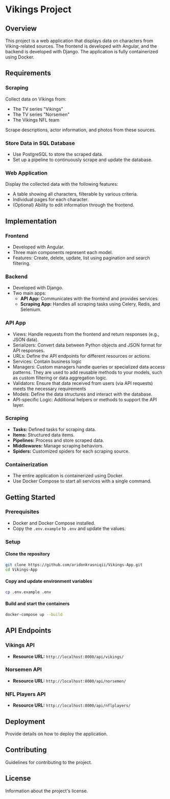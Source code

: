# Vikings Project

## Overview
This project is a web application that displays data on characters from Viking-related sources. The frontend is developed with Angular, and the backend is developed with Django. The application is fully containerized using Docker.

## Requirements
### Scraping
Collect data on Vikings from:
- The TV series "Vikings"
- The TV series "Norsemen"
- The Vikings NFL team

Scrape descriptions, actor information, and photos from these sources.

### Store Data in SQL Database
- Use PostgreSQL to store the scraped data.
- Set up a pipeline to continuously scrape and update the database.

### Web Application
Display the collected data with the following features:
- A table showing all characters, filterable by various criteria.
- Individual pages for each character.
- (Optional) Ability to edit information through the frontend.

## Implementation
### Frontend
- Developed with Angular.
- Three main components represent each model.
- Features: Create, delete, update, list using pagination and search filtering.

### Backend
- Developed with Django.
- Two main apps:
  - **API App:** Communicates with the frontend and provides services.
  - **Scraping App:** Handles all scraping tasks using Celery, Redis, and Selenium.

### API App
- Views: Handle requests from the frontend and return responses (e.g., JSON data).
- Serializers: Convert data between Python objects and JSON format for API responses.
- URLs: Define the API endpoints for different resources or actions.
- Services: Contain business logic 
- Managers: Custom managers handle queries or specialized data access patterns. They are used to add reusable methods to your models, such as custom filtering or data aggregation logic.
- Validators: Ensure that data received from users (via API requests) meets the necessary requirements
- Models: Define the data structures and interact with the database.
- API-specific Logic: Additional helpers or methods to support the API layer.

### Scraping
- **Tasks:** Defined tasks for scraping data.
- **Items:** Structured data items.
- **Pipelines:** Process and store scraped data.
- **Middlewares:** Manage scraping behaviors.
- **Spiders:** Customized spiders for each scraping source.

### Containerization
- The entire application is containerized using Docker.
- Use Docker Compose to start all services with a single command.

## Getting Started
### Prerequisites
- Docker and Docker Compose installed.
- Copy the `.env.example` to `.env` and update the values.

### Setup
#### Clone the repository
```bash
git clone https://github.com/aridonkrasniqii/Vikings-App.git
cd Vikings-App
```

#### Copy and update environment variables
```bash
cp .env.example .env
```

#### Build and start the containers
```bash
docker-compose up --build
```

## API Endpoints
### Vikings API
- **Resource URL:** `http://localhost:8000/api/vikings/`

### Norsemen API
- **Resource URL:** `http://localhost:8000/api/norsemen/`

### NFL Players API
- **Resource URL:** `http://localhost:8000/api/nflplayers/`

## Deployment
Provide details on how to deploy the application.

## Contributing
Guidelines for contributing to the project.

## License
Information about the project's license.



